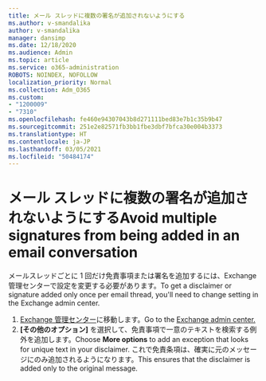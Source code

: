 ```yaml
---
title: メール スレッドに複数の署名が追加されないようにする
ms.author: v-smandalika
author: v-smandalika
manager: dansimp
ms.date: 12/18/2020
ms.audience: Admin
ms.topic: article
ms.service: o365-administration
ROBOTS: NOINDEX, NOFOLLOW
localization_priority: Normal
ms.collection: Adm_O365
ms.custom:
- "1200009"
- "7310"
ms.openlocfilehash: fe460e94307043b8d271111bed83e7b1c35b9b47
ms.sourcegitcommit: 251e2e82571fb3bb1fbe3dbf7bfca30e004b3373
ms.translationtype: HT
ms.contentlocale: ja-JP
ms.lasthandoff: 03/05/2021
ms.locfileid: "50484174"
---
```

# <a name="avoid-multiple-signatures-from-being-added-in-an-email-conversation"></a><span data-ttu-id="12f6d-102">メール スレッドに複数の署名が追加されないようにする</span><span class="sxs-lookup"><span data-stu-id="12f6d-102">Avoid multiple signatures from being added in an email conversation</span></span>

<span data-ttu-id="12f6d-103">メールスレッドごとに 1 回だけ免責事項または署名を追加するには、Exchange 管理センターで設定を変更する必要があります。</span><span class="sxs-lookup"><span data-stu-id="12f6d-103">To get a disclaimer or signature added only once per email thread, you'll need to change setting in the Exchange admin center.</span></span>

1. <span data-ttu-id="12f6d-104">[Exchange 管理センター](https://go.microsoft.com/fwlink/p/?linkid=2059104)に移動します。</span><span class="sxs-lookup"><span data-stu-id="12f6d-104">Go to the [Exchange admin center.](https://go.microsoft.com/fwlink/p/?linkid=2059104)</span></span>
2. <span data-ttu-id="12f6d-105">**[その他のオプション]** を選択して、免責事項で一意のテキストを検索する例外を追加します。</span><span class="sxs-lookup"><span data-stu-id="12f6d-105">Choose **More options** to add an exception that looks for unique text in your disclaimer.</span></span> <span data-ttu-id="12f6d-106">これで免責条項は、確実に元のメッセージにのみ追加されるようになります。</span><span class="sxs-lookup"><span data-stu-id="12f6d-106">This ensures that the disclaimer is added only to the original message.</span></span>

